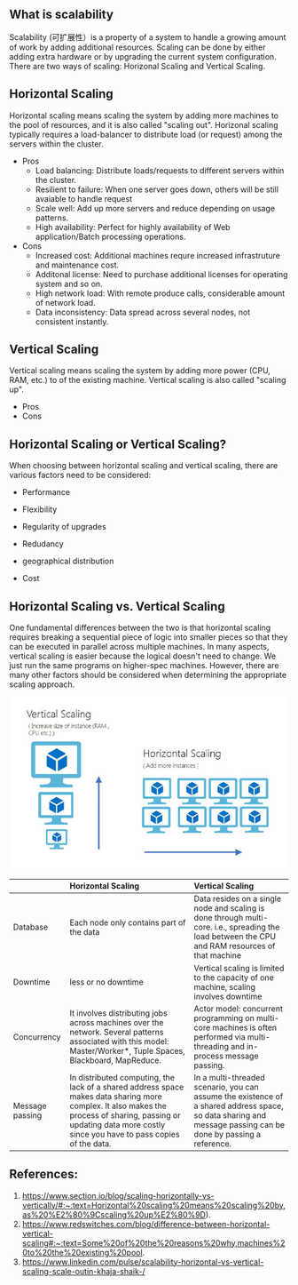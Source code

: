 ## What is scalability
Scalability (可扩展性）is a property of a system to handle a growing amount of work by adding additional resources. Scaling can be done by either adding extra hardware or by upgrading the current system configuration. There are two ways of scaling: Horizonal Scaling and Vertical Scaling.


## Horizontal Scaling
Horizontal scaling means scaling the system by adding more machines to the pool of resources, and it is also called "scaling out". Horizonal scaling typically requires a load-balancer to distribute load (or request) among the servers within the cluster.

  - Pros
    - Load balancing: Distribute loads/requests to different servers within the cluster.
    - Resilient to failure: When one server goes down, others will be still avaiable to handle request
    - Scale well: Add up more servers and reduce depending on usage patterns.
    - High availability: Perfect for highly availability of Web application/Batch processing operations.
  - Cons
    - Increased cost: Additional machines requre increased infrastruture and maintenance cost.
    - Additonal license: Need to purchase additional licenses for operating system and so on.
    - High network load: With remote produce calls, considerable amount of network load.
    - Data inconsistency: Data spread across several nodes, not consistent instantly.


## Vertical Scaling
Vertical scaling means scaling the system by adding more power (CPU, RAM, etc.) to of the existing  machine. Vertical scaling is also called "scaling up".
  - Pros
  - Cons
















## Horizontal Scaling or Vertical Scaling?
When choosing between horizontal scaling and vertical scaling, there are various factors need to be considered:

- Performance

- Flexibility

- Regularity of upgrades

- Redudancy

- geographical distribution

- Cost




## Horizontal Scaling vs. Vertical Scaling

One fundamental differences between the two is that horizontal scaling requires breaking a sequential piece of logic into smaller pieces so that they can be executed in parallel across multiple machines. In many aspects, vertical scaling is easier because the logical doesn't need to change. We just run the same programs on higher-spec machines. However, there are many other factors should be considered when determining the appropriate scaling approach.


![scaling](https://github.com/idanhuang/Learning_Note/blob/main/img/scaling.jpg)

|               |  Horizontal Scaling           |  Vertical Scaling    |
| ------------- |:------------------------------| :--------------------|
| Database      | Each node only contains part of the data | Data resides on a single node and scaling is done through multi-core. i.e., spreading the load between the CPU and RAM resources of that machine |
| Downtime      | less or no downtime      |   Vertical scaling is limited to the capacity of one machine, scaling involves downtime |
| Concurrency | It involves distributing jobs across machines over the network. Several patterns associated with this model: Master/Worker*, Tuple Spaces, Blackboard, MapReduce.     |    Actor model: concurrent programming on multi-core machines is often performed via multi-threading and in-process message passing.|
| Message passing |In distributed computing, the lack of a shared address space makes data sharing more complex. It also makes the process of sharing, passing or updating data more costly since you have to pass copies of the data.|In a multi-threaded scenario, you can assume the existence of a shared address space, so data sharing and message passing can be done by passing a reference. |





## References: 
1. https://www.section.io/blog/scaling-horizontally-vs-vertically/#:~:text=Horizontal%20scaling%20means%20scaling%20by,as%20%E2%80%9Cscaling%20up%E2%80%9D).
2. https://www.redswitches.com/blog/difference-between-horizontal-vertical-scaling#:~:text=Some%20of%20the%20reasons%20why,machines%20to%20the%20existing%20pool.
3. https://www.linkedin.com/pulse/scalability-horizontal-vs-vertical-scaling-scale-outin-khaja-shaik-/
